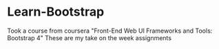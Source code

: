 # Learn-Bootstrap
Took a course from coursera "Front-End Web UI Frameworks and Tools: Bootstrap 4"
These are my take on the week assignments
